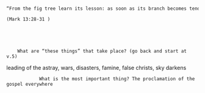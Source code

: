 

	    “From the fig tree learn its lesson: as soon as its branch becomes tender and puts out its leaves, you know that summer is near. So also, when you see these things taking place, you know that he is near, at the very gates. Truly, I say to you, this generation will not pass away until all these things take place. Heaven and earth will pass away, but my words will not pass away.

	(Mark 13:28-31 )

	

	

		What are “these things” that take place? (go back and start at v.5)
leading of the astray, wars, disasters, famine, false christs, sky darkens 

			

				What is the most important thing? The proclamation of the gospel everywhere

			

		

	


 